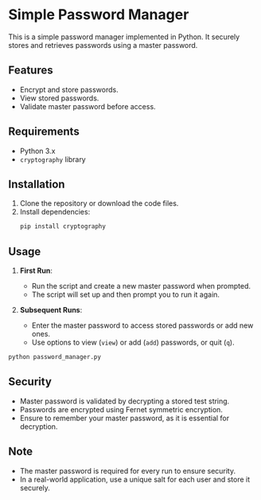 # Simple Password Manager

This is a simple password manager implemented in Python. It securely stores and retrieves passwords using a master password.

## Features

- Encrypt and store passwords.
- View stored passwords.
- Validate master password before access.

## Requirements

- Python 3.x
- `cryptography` library

## Installation

1. Clone the repository or download the code files.
2. Install dependencies:
    ```bash
    pip install cryptography
    ```

## Usage

1. **First Run**:
    - Run the script and create a new master password when prompted.
    - The script will set up and then prompt you to run it again.

2. **Subsequent Runs**:
    - Enter the master password to access stored passwords or add new ones.
    - Use options to view (`view`) or add (`add`) passwords, or quit (`q`).

```bash
python password_manager.py
```


## Security
- Master password is validated by decrypting a stored test string.
- Passwords are encrypted using Fernet symmetric encryption.
- Ensure to remember your master password, as it is essential for decryption.

## Note
- The master password is required for every run to ensure security.
- In a real-world application, use a unique salt for each user and store it securely.